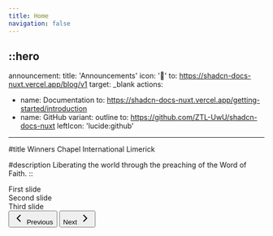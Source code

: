 ```yaml
---
title: Home
navigation: false
---
```


::hero
---
announcement:
  title: 'Announcements'
  icon: '🎉'
  to: https://shadcn-docs-nuxt.vercel.app/blog/v1
  target: _blank
actions:
  - name: Documentation
    to: https://shadcn-docs-nuxt.vercel.app/getting-started/introduction
  - name: GitHub
    variant: outline
    to: https://github.com/ZTL-UwU/shadcn-docs-nuxt
    leftIcon: 'lucide:github'
---

#title
Winners Chapel International Limerick

#description
Liberating the world through the preaching of the Word of Faith.
::




<!-- Slider -->
<div data-hs-carousel='{
    "loadingClasses": "opacity-0",
    "dotsItemClasses": "hs-carousel-active:bg-blue-700 hs-carousel-active:border-blue-700 size-3 border border-gray-400 rounded-full cursor-pointer dark:border-neutral-600 dark:hs-carousel-active:bg-blue-500 dark:hs-carousel-active:border-blue-500",
    "isAutoPlay": true
  }' class="relative">
  <div class="hs-carousel relative overflow-hidden w-full min-h-96 bg-white rounded-lg">
    <div class="hs-carousel-body absolute top-0 bottom-0 start-0 flex flex-nowrap transition-transform duration-700 opacity-0">
      <div class="hs-carousel-slide">
        <div class="flex justify-center h-full bg-gray-100 p-6 dark:bg-neutral-900">
          <span class="self-center text-4xl text-gray-800 transition duration-700 dark:text-white">First slide</span>
        </div>
      </div>
      <div class="hs-carousel-slide">
        <div class="flex justify-center h-full bg-gray-200 p-6 dark:bg-neutral-800">
          <span class="self-center text-4xl text-gray-800 transition duration-700 dark:text-white">Second slide</span>
        </div>
      </div>
      <div class="hs-carousel-slide">
        <div class="flex justify-center h-full bg-gray-300 p-6 dark:bg-neutral-700">
          <span class="self-center text-4xl text-gray-800 transition duration-700 dark:text-white">Third slide</span>
        </div>
      </div>
    </div>
  </div>

  <button type="button" class="hs-carousel-prev hs-carousel-disabled:opacity-50 hs-carousel-disabled:pointer-events-none absolute inset-y-0 start-0 inline-flex justify-center items-center w-11.5 h-full text-gray-800 hover:bg-gray-800/10 focus:outline-hidden focus:bg-gray-800/10 rounded-s-lg dark:text-white dark:hover:bg-white/10 dark:focus:bg-white/10">
    <span class="text-2xl" aria-hidden="true">
      <svg class="shrink-0 size-5" xmlns="http://www.w3.org/2000/svg" width="24" height="24" viewBox="0 0 24 24" fill="none" stroke="currentColor" stroke-width="2" stroke-linecap="round" stroke-linejoin="round">
        <path d="m15 18-6-6 6-6"></path>
      </svg>
    </span>
    <span class="sr-only">Previous</span>
  </button>
  <button type="button" class="hs-carousel-next hs-carousel-disabled:opacity-50 hs-carousel-disabled:pointer-events-none absolute inset-y-0 end-0 inline-flex justify-center items-center w-11.5 h-full text-gray-800 hover:bg-gray-800/10 focus:outline-hidden focus:bg-gray-800/10 rounded-e-lg dark:text-white dark:hover:bg-white/10 dark:focus:bg-white/10">
    <span class="sr-only">Next</span>
    <span class="text-2xl" aria-hidden="true">
      <svg class="shrink-0 size-5" xmlns="http://www.w3.org/2000/svg" width="24" height="24" viewBox="0 0 24 24" fill="none" stroke="currentColor" stroke-width="2" stroke-linecap="round" stroke-linejoin="round">
        <path d="m9 18 6-6-6-6"></path>
      </svg>
    </span>
  </button>

  <div class="hs-carousel-pagination flex justify-center absolute bottom-3 start-0 end-0 flex gap-x-2"></div>
</div>
<!-- End Slider -->




